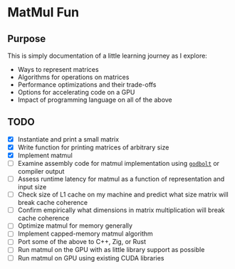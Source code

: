 # MatMul Fun

## Purpose

This is simply documentation of a little learning journey as I explore:

- Ways to represent matrices
- Algorithms for operations on matrices
- Performance optimizations and their trade-offs
- Options for accelerating code on a GPU
- Impact of programming language on all of the above

## TODO

- [x] Instantiate and print a small matrix
- [x] Write function for printing matrices of arbitrary size
- [x] Implement matmul
- [ ] Examine assembly code for matmul implementation using [`godbolt`](https://godbolt.org) or compiler output
- [ ] Assess runtime latency for matmul as a function of representation and input size
- [ ] Check size of L1 cache on my machine and predict what size matrix will break cache coherence
- [ ] Confirm empirically what dimensions in matrix multiplication will break cache coherence
- [ ] Optimize matmul for memory generally
- [ ] Implement capped-memory matmul algorithm
- [ ] Port some of the above to C++, Zig, or Rust
- [ ] Run matmul on the GPU with as little library support as possible
- [ ] Run matmul on GPU using existing CUDA libraries
